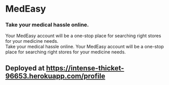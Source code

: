 # MedEasy
### Take your medical hassle online. <br>
Your MedEasy account will be a one-stop place for searching right stores for your medicine needs.
<br>
Take your medical hassle online. Your MedEasy account will be a one-stop place for searching right stores for your medicine needs.

## Deployed at https://intense-thicket-96653.herokuapp.com/profile
